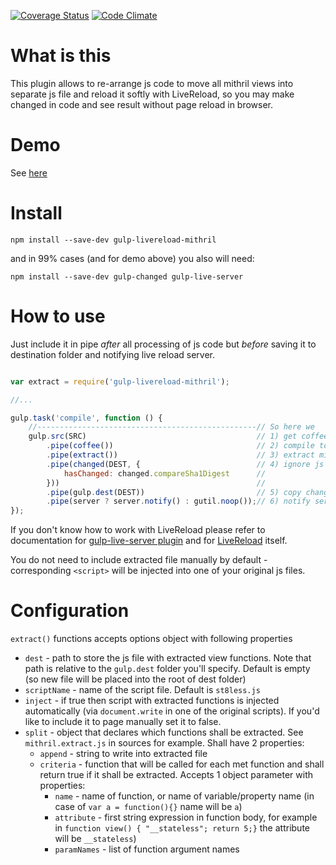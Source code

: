 [![Coverage Status](https://coveralls.io/repos/AlexeyGrishin/gulp-livereload-mithril/badge.svg?branch=master)](https://coveralls.io/r/AlexeyGrishin/gulp-livereload-mithril?branch=master)
[![Code Climate](https://codeclimate.com/github/AlexeyGrishin/gulp-livereload-mithril/badges/gpa.svg)](https://codeclimate.com/github/AlexeyGrishin/gulp-livereload-mithril)

# What is this

This plugin allows to re-arrange js code to move all mithril views into separate js file and reload it softly with
LiveReload, so you may make changed in code and see result without page reload in browser.

# Demo

See [here](https://github.com/AlexeyGrishin/live-reload-mithril-demo)

# Install

```
npm install --save-dev gulp-livereload-mithril
```

and in 99% cases (and for demo above) you also will need:

```
npm install --save-dev gulp-changed gulp-live-server
```

# How to use

Just include it in pipe *after* all processing of js code but *before* saving it to destination folder and notifying live reload server.

```javascript

var extract = require('gulp-livereload-mithril');

//...

gulp.task('compile', function () {
    //-------------------------------------------------// So here we
    gulp.src(SRC)                                      // 1) get coffeescripts
        .pipe(coffee())                                // 2) compile to javascript
        .pipe(extract())                               // 3) extract mithril views into separate file named `st8less.js`
        .pipe(changed(DEST, {                          // 4) ignore js files which contents not changed
            hasChanged: changed.compareSha1Digest      //
        }))                                            //
        .pipe(gulp.dest(DEST))                         // 5) copy changed to public
        .pipe(server ? server.notify() : gutil.noop());// 6) notify server about changed files only.
});
```

If you don't know how to work with LiveReload please refer to documentation for [gulp-live-server plugin](https://github.com/gimm/gulp-live-server) and for [LiveReload](http://livereload.com/) itself.

You do not need to include extracted file manually by default - corresponding `<script>` will be injected into one of your original js files.

# Configuration

`extract()` functions accepts options object with following properties

* `dest` - path to store the js file with extracted view functions. Note that path is relative to the `gulp.dest` folder you'll specify. Default is empty (so new file will be placed into the root of dest folder)
* `scriptName` - name of the script file. Default is `st8less.js`
* `inject` - if true then script with extracted functions is injected automatically (via `document.write` in one of the original scripts). If you'd like to include it to page manually set it to false.
* `split` - object that declares which functions shall be extracted. See `mithril.extract.js` in sources for example. Shall have 2 properties:
  * `append` - string to write into extracted file
  * `criteria` - function that will be called for each met function and shall return true if it shall be extracted. Accepts 1 object parameter with properties:
    * `name` - name of function, or name of variable/property name (in case of `var a = function(){}` name will be `a`)
    * `attribute` - first string expression in function body, for example in `function view() { "__stateless"; return 5;}` the attribute will be `__stateless`)
    * `paramNames` - list of function argument names

